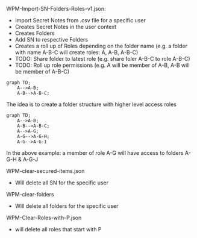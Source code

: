 WPM-Import-SN-Folders-Roles-v1.json:<br>
- Import Secret Notes from .csv file for a specific user
- Creates Secret Notes in the user context
- Creates Folders
- Add SN to respective Folders
- Creates a roll up of Roles depending on the folder name (e.g. a folder with name A-B-C will create roles: A, A-B, A-B-C)
- TODO: Share folder to latest role (e.g. share foler A-B-C to role A-B-C)
- TODO: Roll up role permissions (e.g. A will be member of A-B, A-B will be member of A-B-C)
```mermaid
graph TD;
    A-->A-B;
    A-B-->A-B-C;
```
The idea is to create a folder structure with higher level access roles
```mermaid
graph TD;
    A-->A-B;
    A-B-->A-B-C;
    A-->A-G;
    A-G-->A-G-H;
    A-G-->A-G-I
```
In the above example: a member of role A-G will have access to folders A-G-H & A-G-J

WPM-clear-secured-items.json
- Will delete all SN for the specific user

WPM-clear-folders
- Will delete all folders for the specific user

WPM-Clear-Roles-with-P.json
- will delete all roles that start with P
